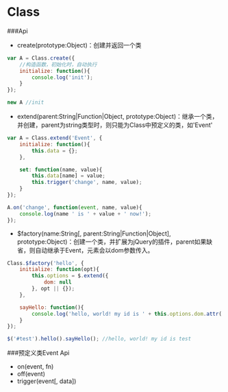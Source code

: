 Class 
=====================

###Api

* create(prototype:Object)：创建并返回一个类

```js
var A = Class.create({
    //构造函数，初始化时，自动执行
    initialize: function(){
        console.log('init');
    }
});

new A //init
```

* extend(parent:String|Function|Object, prototype:Object)：继承一个类，并创建，parent为string类型时，则只能为Class中预定义的类，如'Event'

```js
var A = Class.extend('Event', {
    initialize: function(){
        this.data = {};
    },

    set: function(name, value){
        this.data[name] = value;
        this.trigger('change', name, value);
    }
});

A.on('change', function(event, name, value){
    console.log(name ' is ' + value + ' now!');
});
```

* $factory(name:String[, parent:String|Function|Object], prototype:Object)：创建一个类，并扩展为jQuery的插件，parent如果缺省，则自动继承于Event，元素会以dom参数传入。

```js
Class.$factory('hello', {
    initialize: function(opt){
        this.options = $.extend({
            dom: null
        }, opt || {});
    },

    sayHello: function(){
        console.log('hello, world! my id is ' + this.options.dom.attr('id'));
    }
});

$('#test').hello().sayHello(); //hello, world! my id is test
```

###预定义类Event Api

* on(event, fn)
* off(event)
* trigger(event[, data])